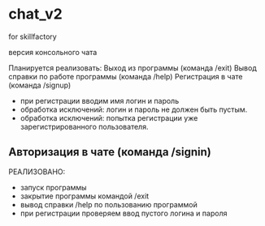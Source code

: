 # chat_v2
for skillfactory

версия консольного чата

Планируется реализовать:
Выход из программы (команда /exit)
Вывод справки по работе программы (команда /help) 
Регистрация в чате (команда /signup)
 - при регистрации вводим имя логин и пароль
 - обработка исключений: логин и пароль не должен быть пустым.
 - обработка исключений: попытка регистрации уже зарегистрированного пользователя.
 
Авторизация в чате (команда /signin)
 - 


РЕАЛИЗОВАНО:
 - запуск программы
 - закрытие программы командой /exit
 - вывод справки /help по пользованию программой
 - при регистрации проверяем ввод пустого логина и пароля
 